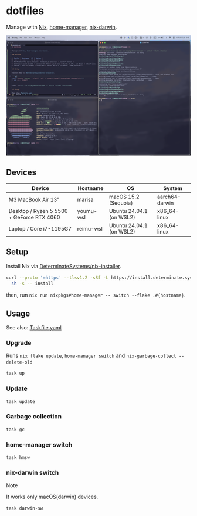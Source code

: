 # dotfiles

Manage with [Nix](https://nixos.org), [home-manager](https://github.com/nix-community/home-manager), [nix-darwin](https://github.com/LnL7/nix-darwin).

![](./images/darwin-screenshot.png)

## Devices

| Device | Hostname | OS | System |
|  --    |   --     | -- |  --    |
| M3 MacBook Air 13" | marisa | macOS 15.2 (Sequoia) | aarch64-darwin |
| Desktop / Ryzen 5 5500 + GeForce RTX 4060 | youmu-wsl | Ubuntu 24.04.1 (on WSL2) | x86_64-linux |
| Laptop / Core i7-1195G7 | reimu-wsl | Ubuntu 24.04.1 (on WSL2) | x86_64-linux |

## Setup

Install Nix via [DeterminateSystems/nix-installer](https://github.com/DeterminateSystems/nix-installer).

```sh
curl --proto '=https' --tlsv1.2 -sSf -L https://install.determinate.systems/nix | \
  sh -s -- install
```

then, run `nix run nixpkgs#home-manager -- switch --flake .#{hostname}`.

## Usage

See also: [Taskfile.yaml](https://github.com/Allianaab2m/dotfiles/blob/main/Taskfile.yaml)

### Upgrade

Runs `nix flake update`, `home-manager switch` and `nix-garbage-collect --delete-old`

```sh
task up
```

### Update

```sh
task update
```

### Garbage collection

```sh
task gc
```

### home-manager switch

```sh
task hmsw
```

### nix-darwin switch

> [!NOTE]
> It works only macOS(darwin) devices.

```sh
task darwin-sw
```

